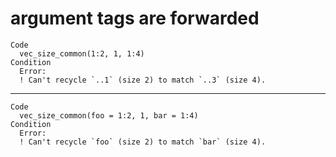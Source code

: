 # argument tags are forwarded

    Code
      vec_size_common(1:2, 1, 1:4)
    Condition
      Error:
      ! Can't recycle `..1` (size 2) to match `..3` (size 4).

---

    Code
      vec_size_common(foo = 1:2, 1, bar = 1:4)
    Condition
      Error:
      ! Can't recycle `foo` (size 2) to match `bar` (size 4).

